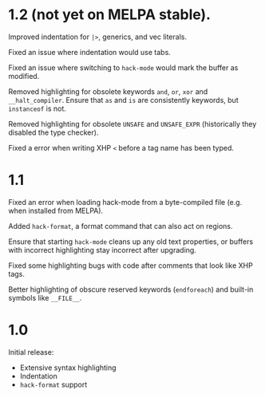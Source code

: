 # 1.2 (not yet on MELPA stable).

Improved indentation for `|>`, generics, and vec literals.

Fixed an issue where indentation would use tabs.

Fixed an issue where switching to `hack-mode` would mark the buffer as
modified.

Removed highlighting for obsolete keywords `and`, `or`, `xor` and
`__halt_compiler`. Ensure that `as` and `is` are consistently
keywords, but `instanceof` is not.

Removed highlighting for obsolete `UNSAFE` and `UNSAFE_EXPR`
(historically they disabled the type checker).

Fixed a error when writing XHP `<` before a tag name has been typed.

# 1.1

Fixed an error when loading hack-mode from a byte-compiled file
(e.g. when installed from MELPA).

Added `hack-format`, a format command that can also act on regions.

Ensure that starting `hack-mode` cleans up any old text properties, or
buffers with incorrect highlighting stay incorrect after upgrading.

Fixed some highlighting bugs with code after comments that look like
XHP tags.

Better highlighting of obscure reserved keywords (`endforeach`) and built-in
symbols like `__FILE__`.

# 1.0

Initial release:

* Extensive syntax highlighting
* Indentation
* `hack-format` support
